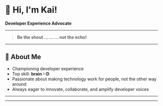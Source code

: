 # 👋 Hi, I'm Kai!

**Developer Experience Advocate**

---

> **Be the shout ... ... ... not the echo!**

---

## 🧠 About Me

- Championing developer experience
- Top skill: **brain :-D**
- Passionate about making technology work for people, not the other way around
- Always eager to innovate, collaborate, and amplify developer voices

---

<!-- Optionally add GitHub stats, visitor badges, or fun widgets here -->

<!--
![KaiLepler's GitHub stats](https://github-readme-stats.vercel.app/api?username=KaiLepler&show_icons=true)
![Visitor Badge](https://komarev.com/ghpvc/?username=KaiLepler)
-->

---

<!-- Add social links here if you want (LinkedIn, personal website, etc.) -->

<!--
[LinkedIn](#) • [Twitter](#) • [Personal Website](#)
-->
